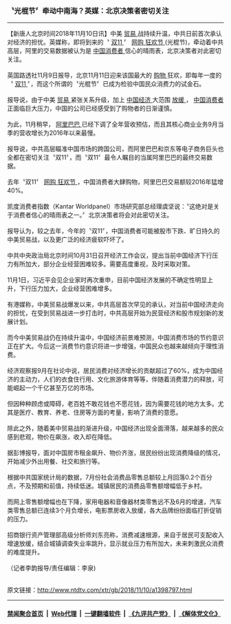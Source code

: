 ### 〝光棍节〞牵动中南海？英媒：北京决策者密切关注
------------------------

<div class="wysiwyg">
 【新唐人北京时间2018年11月10日讯】中美
 <a href="http://www.ntdtv.com/xtr/gb/articlelistbytag_贸易.html" target="_blank">
  贸易
 </a>
 战持续升温，中共日前首次承认对经济的担忧。英媒称，即将到来的〝
 <a href="http://www.ntdtv.com/xtr/gb/articlelistbytag_双11.html" target="_blank">
  双11
 </a>
 〞
 <a href="http://www.ntdtv.com/xtr/gb/articlelistbytag_网购.html" target="_blank">
  网购
 </a>
 <a href="http://www.ntdtv.com/xtr/gb/articlelistbytag_狂欢节.html" target="_blank">
  狂欢节
 </a>
 (光棍节)，牵动着中共高层，阿里的交易数据被认为是
 <a href="http://www.ntdtv.com/xtr/gb/articlelistbytag_中国消费者.html" target="_blank">
  中国消费者
 </a>
 信心的晴雨表，北京决策者对此密切关注。
 <br/>
 <br/>
 英国路透社11月9日报导，北京11月11日迎来该国最大的
 <a href="http://www.ntdtv.com/xtr/gb/articlelistbytag_购物.html" target="_blank">
  购物
 </a>
 狂欢，即每年一度的〝
 <a href="http://www.ntdtv.com/xtr/gb/articlelistbytag_双11.html" target="_blank">
  双11
 </a>
 〞，而这个所谓的〝光棍节〞已成为检验中国民众消费力的试金石。
 <br/>
 <br/>
 报导说，由于中美
 <a href="http://www.ntdtv.com/xtr/gb/articlelistbytag_贸易.html" target="_blank">
  贸易
 </a>
 紧张关系升级，加上
 <a href="http://www.ntdtv.com/xtr/gb/articlelistbytag_中国经济.html" target="_blank">
  中国经济
 </a>
 大范围
 <a href="http://www.ntdtv.com/xtr/gb/articlelistbytag_放缓.html" target="_blank">
  放缓
 </a>
 ，
 <a href="http://www.ntdtv.com/xtr/gb/articlelistbytag_中国消费者.html" target="_blank">
  中国消费者
 </a>
 正面临巨大压力，中国的公司已经感受到了购物者的日渐谨慎。
 <br/>
 <br/>
 为此，11月稍早，
 <a href="http://www.ntdtv.com/xtr/gb/articlelistbytag_阿里巴巴.html" target="_blank">
  阿里巴巴
 </a>
 已经下调了全年营收预估，而且其核心商业业务9月当季的营收增长为2016年以来最慢。
 <br/>
 <br/>
 报导说，中共高层瞄准中国市场的跨国公司，而阿里巴巴和京东等电子商务巨头也全都在密切关注〝双11〞，而〝双11〞最令人瞩目的当属阿里巴巴的最终交易数据。
 <br/>
 <br/>
 去年〝双11〞
 <a href="http://www.ntdtv.com/xtr/gb/articlelistbytag_网购.html" target="_blank">
  网购
 </a>
 <a href="http://www.ntdtv.com/xtr/gb/articlelistbytag_狂欢节.html" target="_blank">
  狂欢节
 </a>
 ，中国消费者大肆购物，阿里巴巴交易额较2016年猛增40%。
 <br/>
 <br/>
 凯度消费者指数（Kantar Worldpanel）市场研究部总经理虞坚说：〝这绝对是关于消费者信心的晴雨表之一。〞北京决策者将会对此密切关注。
 <br/>
 <br/>
 报导认为，较之去年，今年的〝双11〞，中国消费者可能被股市下跌、旷日持久的中美贸易战，以及更广泛的经济疲软吓坏了。
 <br/>
 <br/>
 中共中央政治局北京时间10月31日召开经济工作会议，提出当前中国经济下行压力有所加大，部分企业经营困难较多。需要高度重视，及时采取对策。
 <br/>
 <br/>
 11月1日，习近平会见企业家时再次重申，目前中国经济发展的不确定性明显上升，下行压力加大，企业经营困难增多。
 <br/>
 <br/>
 有港媒称，中美贸易战爆发以来，中共高层首次罕见的承认，对当前中国经济走向的担忧，在受到贸易战进一步打击时，中共高层开始为民营经济和股市规划新的发展计划。
 <br/>
 <br/>
 而今中美贸易战仍在持续升温中，中国经济前景难预测，中国消费市场的节约意识正在扩大。今后这一消费节约意识将进一步增强，中国民众也越来越倾向于理性消费。
 <br/>
 <br/>
 经济观察报9月在社论中说，居民消费对经济增长的贡献超过了60%，成为中国经济的主动力，人们的衣食住行用、文化旅游体育等等，伴随着消费潜力的释放，可能崛起一个千亿甚至万亿的市场。
 <br/>
 <br/>
 但因种种顾虑或障碍，老百姓不敢花钱也不愿花钱，因为需要花钱的地方太多。尤其是医疗、教育、养老、住房等方面的考量，影响了消费的意愿。
 <br/>
 <br/>
 除此之外，随着美中贸易战的渐进升级，中国经济出现全面滑落，越来越多的民众感到悲观，物价在飙涨，收入却在降低。
 <br/>
 <br/>
 据彭博报导，面对中国房市租金飙升、物价齐涨，居民纷纷出现消费降级的情况，开始减少外出用餐、社交和旅行等。
 <br/>
 <br/>
 根据中共国家统计局的数据，7月份社会消费品零售总额较上月回落0.2个百分点，不及预期和前值，持续低迷。城镇居民的消费品零售额增幅低于乡村。
 <br/>
 <br/>
 而网上零售额增幅也在下降，家用电器和音像器材类零售远不及6月的增速，汽车类零售总额已连续3个月负增长，电影票房收入放缓，各大品牌纷纷面临打折促销的压力。
 <br/>
 <br/>
 招商银行资产管理部高级分析师刘东亮称，消费减速根源，来自于居民可支配收入增速放缓，结合城镇调查失业率跳升，显示就业压力有所加大，未来刺激民众消费的难度提升。
 <br/>
 <br/>
 （记者李韵报导/责任编辑：李泉)
</div>

<br/>原文链接：http://www.ntdtv.com/xtr/gb/2018/11/10/a1398797.html


------------------------
#### [禁闻聚合首页](https://github.com/gfw-breaker/banned-news/blob/master/README.md) &nbsp;|&nbsp; [Web代理](https://github.com/gfw-breaker/open-proxy/blob/master/README.md) &nbsp;|&nbsp; [一键翻墙软件](https://github.com/gfw-breaker/nogfw/blob/master/README.md) &nbsp;|&nbsp; [《九评共产党》](https://github.com/gfw-breaker/9ping.md/blob/master/README.md#九评之一评共产党是什么) &nbsp;|&nbsp; [《解体党文化》](https://github.com/gfw-breaker/jtdwh.md/blob/master/README.md#绪论)